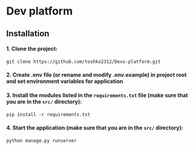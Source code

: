 # Dev platform

## Installation
#### 1. Clone the project:
```
git clone https://github.com/toshko2312/Devs-platform.git
```
#### 2. Create .env file (or rename and modify .env.example) in project root and set environment variables for application

#### 3. Install the modules listed in the `requirements.txt` file (make sure that you are in the `src/` directory):
```
pip install -r requirements.txt
```
#### 4. Start the application (make sure that you are in the `src/` directory):
```
python manage.py runserver
```
